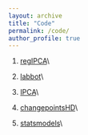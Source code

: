 ```yaml
---
layout: archive
title: "Code"
permalink: /code/
author_profile: true
---
```


1. [regIPCA](https://github.com/lbybee/regipca)\

2. [labbot](https://github.com/lbybee/labbot)\

3. [IPCA](https://github.com/bkelly-lab/ipca)\

4. [changepointsHD](https://cran.r-project.org/web/packages/changepointsHD/index.html)\

5. [statsmodels](https://github.com/statsmodels/statsmodels)\
